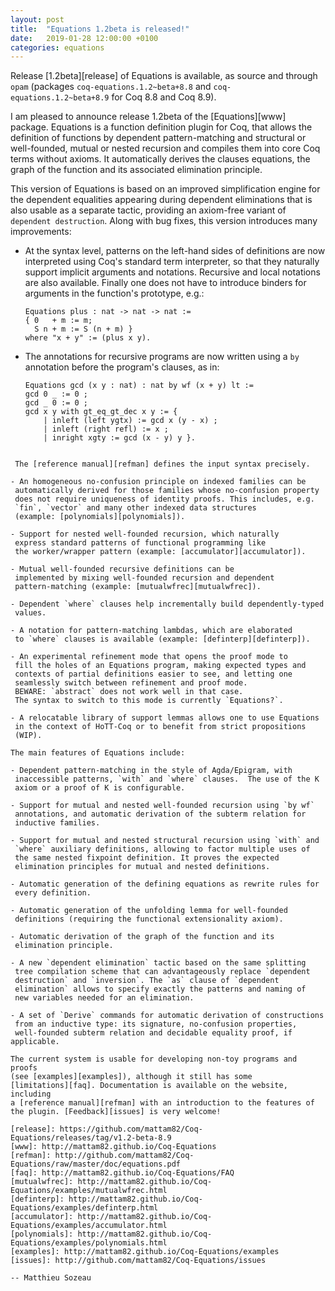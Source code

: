 ```yaml
---
layout: post
title:  "Equations 1.2beta is released!"
date:   2019-01-28 12:00:00 +0100
categories: equations
---
```


Release [1.2beta][release] of Equations is available, as source and
through `opam` (packages `coq-equations.1.2~beta+8.8` and
`coq-equations.1.2~beta+8.9` for Coq 8.8 and Coq 8.9).

  I am pleased to announce release 1.2beta of the [Equations][www]
package. Equations is a function definition plugin for Coq, that allows
the definition of functions by dependent pattern-matching and structural
or well-founded, mutual or nested recursion and compiles them into core
Coq terms without axioms. It automatically derives the clauses
equations, the graph of the function and its associated elimination
principle.

  This version of Equations is based on an improved simplification engine
for the dependent equalities appearing during dependent eliminations
that is also usable as a separate tactic, providing an axiom-free
variant of `dependent destruction`. Along with bug fixes, this version
introduces many improvements:

  - At the syntax level, patterns on the left-hand sides of definitions
	are now interpreted using Coq's standard term interpreter, so that
	they naturally support implicit arguments and notations. Recursive
	and local notations are also available. Finally one does not have
    to introduce binders for arguments in the function's prototype, e.g.:

	```
	Equations plus : nat -> nat -> nat :=
	{ 0   + m := m;
	  S n + m := S (n + m) }
    where "x + y" := (plus x y).
	```

  - The annotations for recursive programs are now written using a 
	`by` annotation before the program's clauses, as in:
	
	```
	Equations gcd (x y : nat) : nat by wf (x + y) lt :=
	gcd 0 _ := 0 ;
	gcd _ 0 := 0 ;
	gcd x y with gt_eq_gt_dec x y := {
		| inleft (left ygtx) := gcd x (y - x) ;
		| inleft (right refl) := x ;
		| inright xgty := gcd (x - y) y }.
   ```

    The [reference manual][refman] defines the input syntax precisely.
    
  - An homogeneous no-confusion principle on indexed families can be 
	automatically derived for those families whose no-confusion property
	does not require uniqueness of identity proofs. This includes, e.g. 
	`fin`, `vector` and many other indexed data structures 
	(example: [polynomials][polynomials]).

  - Support for nested well-founded recursion, which naturally
	express standard patterns of functional programming like
	the worker/wrapper pattern (example: [accumulator][accumulator]).	

  - Mutual well-founded recursive definitions can be
    implemented by mixing well-founded recursion and dependent
    pattern-matching (example: [mutualwfrec][mutualwfrec]).

  - Dependent `where` clauses help incrementally build dependently-typed
	values.
	
  - A notation for pattern-matching lambdas, which are elaborated 
	to `where` clauses is available (example: [definterp][definterp]).

  - An experimental refinement mode that opens the proof mode to
	fill the holes of an Equations program, making expected types and
    contexts of partial definitions easier to see, and letting one
	seamlessly switch between refinement and proof mode.
	BEWARE: `abstract` does not work well in that case. 
	The syntax to switch to this mode is currently `Equations?`.
	
  - A relocatable library of support lemmas allows one to use Equations
    in the context of HoTT-Coq or to benefit from strict propositions
    (WIP).

The main features of Equations include:

  - Dependent pattern-matching in the style of Agda/Epigram, with
    inaccessible patterns, `with` and `where` clauses.  The use of the K
    axiom or a proof of K is configurable.
	
  - Support for mutual and nested well-founded recursion using `by wf`
    annotations, and automatic derivation of the subterm relation for
    inductive families. 
	
  - Support for mutual and nested structural recursion using `with` and
    `where` auxiliary definitions, allowing to factor multiple uses of
    the same nested fixpoint definition. It proves the expected
    elimination principles for mutual and nested definitions.
  
  - Automatic generation of the defining equations as rewrite rules for
    every definition.
  
  - Automatic generation of the unfolding lemma for well-founded
    definitions (requiring the functional extensionality axiom).
  
  - Automatic derivation of the graph of the function and its
    elimination principle.
  
  - A new `dependent elimination` tactic based on the same splitting
    tree compilation scheme that can advantageously replace `dependent
    destruction` and `inversion`. The `as` clause of `dependent
    elimination` allows to specify exactly the patterns and naming of
    new variables needed for an elimination.
  
  - A set of `Derive` commands for automatic derivation of constructions
    from an inductive type: its signature, no-confusion properties,
    well-founded subterm relation and decidable equality proof, if applicable.

The current system is usable for developing non-toy programs and proofs
(see [examples][examples]), although it still has some
[limitations][faq]. Documentation is available on the website, including
a [reference manual][refman] with an introduction to the features of
the plugin. [Feedback][issues] is very welcome!

[release]: https://github.com/mattam82/Coq-Equations/releases/tag/v1.2-beta-8.9
[www]: http://mattam82.github.io/Coq-Equations
[refman]: http://github.com/mattam82/Coq-Equations/raw/master/doc/equations.pdf
[faq]: http://mattam82.github.io/Coq-Equations/FAQ
[mutualwfrec]: http://mattam82.github.io/Coq-Equations/examples/mutualwfrec.html
[definterp]: http://mattam82.github.io/Coq-Equations/examples/definterp.html
[accumulator]: http://mattam82.github.io/Coq-Equations/examples/accumulator.html
[polynomials]: http://mattam82.github.io/Coq-Equations/examples/polynomials.html
[examples]: http://mattam82.github.io/Coq-Equations/examples
[issues]: http://github.com/mattam82/Coq-Equations/issues

-- Matthieu Sozeau
